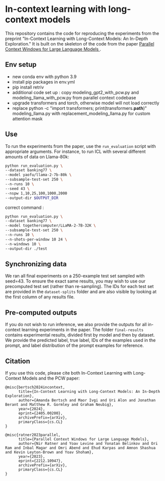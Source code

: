 # In-context learning with long-context models 

This repository contains the code for reproducing the experiments from the preprint "In-Context Learning with Long-Context Models: An In-Depth Exploration." It is built on the skeleton of the code from the paper [Parallel Context Windows for Large Language Models
](https://arxiv.org/abs/2212.10947).  

## Env setup
- new conda env with python 3.9
- install pip packages in env.yml
- pip install retriv
- additional code set up : copy modeling_gpt2_with_pcw.py and modeling_llama_with_pcw.py from parallel context codebase
- upgrade transformers and torch, otherwise model will not load correctly
- replace python -c "import transformers; print(transformers.__path__)" modeling_llama.py with replacement_modeling_llama.py for custom attention mask

## Use 

To run the experiments from the paper, use the `run_evaluation` script with appropriate arguments. For instance, to run ICL with several different amounts of data on Llama-80k:

```bash
python run_evaluation.py \
--dataset banking77 \
--model yaofu/llama-2-7b-80k \
--subsample-test-set 250 \
--n-runs 10 \
--seed 43 \
--nspw 1,10,25,100,1000,2000
--output-dir $OUTPUT_DIR
```
correct command :
```bash
python run_evaluation.py \
--dataset banking77 \
--model togethercomputer/LLaMA-2-7B-32K \
--subsample-test-set 250 \
--n-runs 10 \
--n-shots-per-window 10 24 \
--n-windows 10 \
--output-dir ./test
```

## Synchronizing data
We ran all final experiments on a 250-example test set sampled with seed=43. To ensure the exact same results, you may wish to use our precomputed test set (rather than re-sampling). The IDs for each test set are provided in the `dataset-splits` folder and are also visible by looking at the first column of any results file.

## Pre-computed outputs
If you do not wish to run inference, we also provide the outputs for all in-context learning experiments in the paper. The folder `final-results` contains experimental results, divided first by model and then by dataset. We provide the predicted label, true label, IDs of the examples used in the prompt, and label distribution of the prompt examples for reference. 

## Citation

If you use this code, please cite both In-Context Learning with Long-Context Models and the PCW paper:
```
@misc{bertsch2024incontext,
      title={In-Context Learning with Long-Context Models: An In-Depth Exploration}, 
      author={Amanda Bertsch and Maor Ivgi and Uri Alon and Jonathan Berant and Matthew R. Gormley and Graham Neubig},
      year={2024},
      eprint={2405.00200},
      archivePrefix={arXiv},
      primaryClass={cs.CL}
}

@misc{ratner2023parallel,
      title={Parallel Context Windows for Large Language Models}, 
      author={Nir Ratner and Yoav Levine and Yonatan Belinkov and Ori Ram and Inbal Magar and Omri Abend and Ehud Karpas and Amnon Shashua and Kevin Leyton-Brown and Yoav Shoham},
      year={2023},
      eprint={2212.10947},
      archivePrefix={arXiv},
      primaryClass={cs.CL}
}
```
